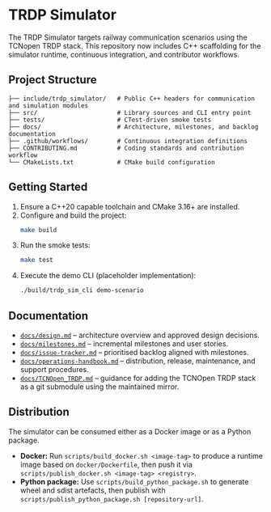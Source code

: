 # TRDP Simulator

The TRDP Simulator targets railway communication scenarios using the
TCNopen TRDP stack. This repository now includes C++ scaffolding for the
simulator runtime, continuous integration, and contributor workflows.

## Project Structure

```
├── include/trdp_simulator/   # Public C++ headers for communication and simulation modules
├── src/                      # Library sources and CLI entry point
├── tests/                    # CTest-driven smoke tests
├── docs/                     # Architecture, milestones, and backlog documentation
├── .github/workflows/        # Continuous integration definitions
├── CONTRIBUTING.md           # Coding standards and contribution workflow
└── CMakeLists.txt            # CMake build configuration
```

## Getting Started

1. Ensure a C++20 capable toolchain and CMake 3.16+ are installed.
2. Configure and build the project:
   ```bash
   make build
   ```
3. Run the smoke tests:
   ```bash
   make test
   ```
4. Execute the demo CLI (placeholder implementation):
   ```bash
   ./build/trdp_sim_cli demo-scenario
   ```

## Documentation

- [`docs/design.md`](docs/design.md) – architecture overview and approved
  design decisions.
- [`docs/milestones.md`](docs/milestones.md) – incremental milestones and
  user stories.
- [`docs/issue-tracker.md`](docs/issue-tracker.md) – prioritised backlog
  aligned with milestones.
- [`docs/operations-handbook.md`](docs/operations-handbook.md) – distribution,
  release, maintenance, and support procedures.
- [`docs/TCNOpen_TRDP.md`](docs/TCNOpen_TRDP.md) – guidance for adding the
  TCNOpen TRDP stack as a git submodule using the maintained mirror.

## Distribution

The simulator can be consumed either as a Docker image or as a Python package.

- **Docker:** Run `scripts/build_docker.sh <image-tag>` to produce a runtime image based on
  `docker/Dockerfile`, then push it via `scripts/publish_docker.sh <image-tag> <registry>`.
- **Python package:** Use `scripts/build_python_package.sh` to generate wheel and sdist artefacts,
  then publish with `scripts/publish_python_package.sh [repository-url]`.
